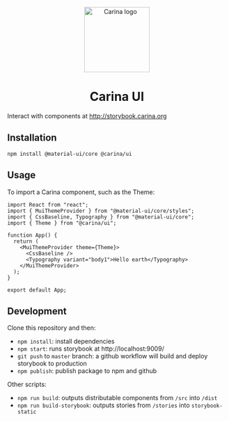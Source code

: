 <p align="center">
  <a href="http://storybook.carina.org" rel="noopener" target="_blank"><img width="150" src="https://dnox5b6qypgn8.cloudfront.net/carina-primary-logo.svg" alt="Carina logo"></a></p>
</p>

<h1 align="center">Carina UI</h1>

Interact with components at http://storybook.carina.org

## Installation

```
npm install @material-ui/core @carina/ui
```

## Usage

To import a Carina component, such as the Theme:

```
import React from "react";
import { MuiThemeProvider } from "@material-ui/core/styles";
import { CssBaseline, Typography } from "@material-ui/core";
import { Theme } from "@carina/ui";

function App() {
  return (
    <MuiThemeProvider theme={Theme}>
      <CssBaseline />
      <Typography variant="body1">Hello earth</Typography>
    </MuiThemeProvider>
  );
}

export default App;
```

## Development

Clone this repository and then:

- `npm install`: install dependencies
- `npm start`: runs storybook at http://localhost:9009/
- `git push` to `master` branch: a github workflow will build and deploy storybook to production
- `npm publish`: publish package to npm and github

Other scripts:

- `npm run build`: outputs distributable components from `/src` into `/dist`
- `npm run build-storybook`: outputs stories from `/stories` into `storybook-static`
